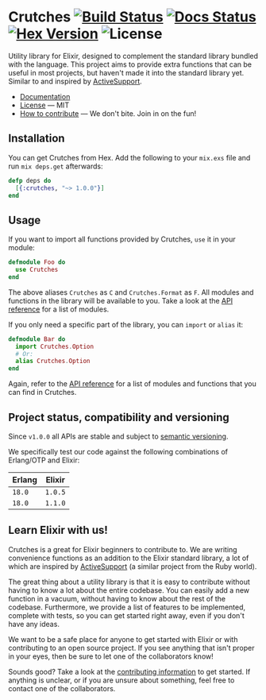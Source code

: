 # Crutches [![Build Status]][build-link] [![Docs Status]][docs-ci-link] [![Hex Version]][version-link] ![License]

Utility library for Elixir, designed to complement the standard library bundled
with the language. This project aims to provide extra functions that can be
useful in most projects, but haven't made it into the standard library yet.
Similar to and inspired by [ActiveSupport][ActiveSupport].

 - [Documentation][docs]
 - [License][license] &mdash; MIT
 - [How to contribute][contributing-info] &mdash; We don't bite. Join in on
   the fun!

## Installation

You can get Crutches from Hex. Add the following to your `mix.exs` file and run
`mix deps.get` afterwards:

```elixir
defp deps do
  [{:crutches, "~> 1.0.0"}]
end
```

## Usage

If you want to import all functions provided by Crutches, `use` it in your
module:

```elixir
defmodule Foo do
  use Crutches
end
```

The above aliases `Crutches` as `C` and `Crutches.Format` as `F`. All modules
and functions in the library will be available to you. Take a look at the [API
reference][docs] for a list of modules.

If you only need a specific part of the library, you can `import` or `alias`
it:

```elixir
defmodule Bar do
  import Crutches.Option
  # Or:
  alias Crutches.Option
end
```

Again, refer to the [API reference][docs] for a list of modules and functions
that you can find in Crutches.

## Project status, compatibility and versioning

Since `v1.0.0` all APIs are stable and subject to [semantic versioning][semver].

We specifically test our code against the following combinations of Erlang/OTP
and Elixir:

| Erlang | Elixir 	|
|------- |--------- |
| `18.0` | `1.0.5` 	|
| `18.0` | `1.1.0` 	|

## Learn Elixir with us!

Crutches is a great for Elixir beginners to contribute to. We are writing
convenience functions as an addition to the Elixir standard library, a lot of
which are inspired by [ActiveSupport][ActiveSupport] (a similar project from the Ruby world).

The great thing about a utility library is that it is easy to contribute
without having to know a lot about the entire codebase. You can easily add a
new function in a vacuum, without having to know about the rest of the codebase.
Furthermore, we provide a list of features to be implemented, complete with
tests, so you can get started right away, even if you don't have any ideas.

We want to be a safe place for anyone to get started with Elixir or with
contributing to an open source project. If you see anything that isn't proper
in your eyes, then be sure to let one of the collaborators know!

Sounds good? Take a look at the [contributing information][contributing-info]
to get started. If anything is unclear, or if you are unsure about something,
feel free to contact one of the collaborators.

 [docs]:http://hexdocs.pm/crutches/
 [contributing-info]: https://github.com/mykewould/crutches/blob/master/CONTRIBUTING.md
 [license]:https://github.com/mykewould/crutches/blob/master/LICENSE

 [Build Status]:https://travis-ci.org/mykewould/crutches.svg?branch=master
 [Hex Version]:https://img.shields.io/hexpm/v/crutches.svg?label=hex%20version
 [Docs Status]:http://inch-ci.org/github/mykewould/crutches.svg?branch=master
 [License]:https://img.shields.io/hexpm/l/crutches.svg

 [build-link]:https://travis-ci.org/mykewould/crutches
 [version-link]:https://hex.pm/packages/crutches
 [docs-ci-link]:http://inch-ci.org/github/mykewould/crutches

 [semver]:http://semver.org/
 [ActiveSupport]:https://github.com/rails/rails/tree/master/activesupport
